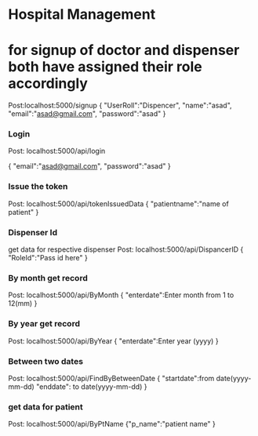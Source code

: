 # Hospital Management
# for signup of doctor and dispenser both have assigned their role accordingly
Post:localhost:5000/signup
{
	"UserRoll":"Dispencer",
	"name":"asad",
	"email":"asad@gmail.com",
	"password":"asad"
}

### Login
Post: localhost:5000/api/login

{
		"email":"asad@gmail.com",
	"password":"asad"
}

### Issue the token
Post: localhost:5000/api/tokenIssuedData
{
    "patientname":"name of patient"
}

### Dispenser Id
get data for respective dispenser
Post: localhost:5000/api/DispancerID
{
    "RoleId":"Pass id here"
}
### By month get record
Post: localhost:5000/api/ByMonth
{
    "enterdate":Enter month from 1 to 12(mm)
}

### By year get record
Post: localhost:5000/api/ByYear
{
    "enterdate":Enter year (yyyy)
}
### Between two dates
Post: localhost:5000/api/FindByBetweenDate
{
    "startdate":from date(yyyy-mm-dd)
    "enddate":  to date(yyyy-mm-dd)
}

### get data for patient
Post: localhost:5000/api/ByPtName
{"p_name":"patient name"
}
